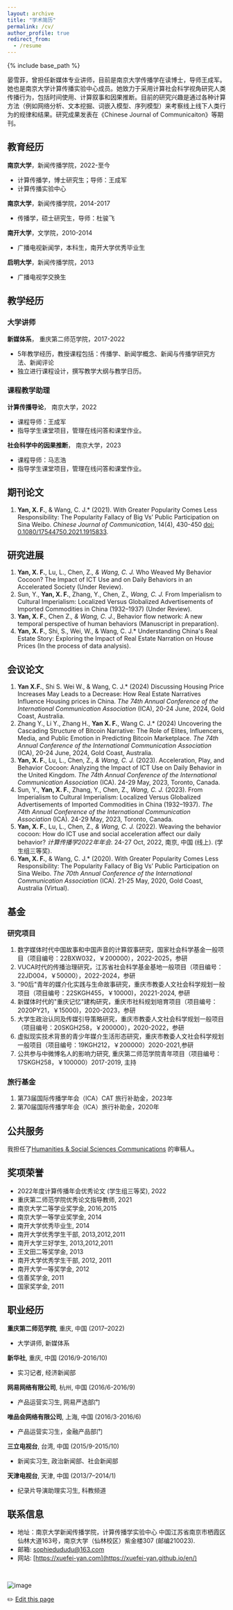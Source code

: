 ```yaml
---
layout: archive
title: "学术简历"
permalink: /cv/
author_profile: true
redirect_from:
  - /resume
---
```


{% include base_path %}


晏雪菲，曾担任新媒体专业讲师，目前是南京大学传播学在读博士，导师王成军。她也是南京大学计算传播实验中心成员。她致力于采用计算社会科学视角研究人类传播行为，包括时间使用、计算叙事和因果推断。目前的研究兴趣是通过各种计算方法（例如网络分析、文本挖掘、词嵌入模型、序列模型）来考察线上线下人类行为的规律和结果。研究成果发表在《Chinese Journal of Communicaiton》等期刊。


## 教育经历

**南京大学**，新闻传播学院，2022-至今
- 计算传播学，博士研究生；导师：王成军
- 计算传播实验中心

**南京大学**，新闻传播学院，2014-2017
- 传播学，硕士研究生，导师：杜骏飞

**南开大学**，文学院，2010-2014
- 广播电视新闻学，本科生，南开大学优秀毕业生

**启明大学**，新闻传播学院，2013
- 广播电视学交换生

  
## 教学经历

### 大学讲师

**新媒体系**， 重庆第二师范学院，2017-2022
- 5年教学经历，教授课程包括：传播学、新闻学概念、新闻与传播学研究方法、新闻评论
- 独立进行课程设计，撰写教学大纲与教学日历。

### 课程教学助理

**计算传播导论**， 南京大学，2022
- 课程导师：王成军
- 指导学生课堂项目，管理在线问答和课堂作业。

**社会科学中的因果推断**， 南京大学，2023
- 课程导师：马志浩
- 指导学生课堂项目，管理在线问答和课堂作业。


## 期刊论文

1. **Yan, X. F.**, & Wang, C. J.* (2021). With Greater Popularity Comes Less Responsibility: The Popularity Fallacy of Big Vs’ Public Participation on Sina Weibo. _Chinese Journal of Communication_, 14(4), 430-450 [doi: 0.1080/17544750.2021.1915833](http://dx.doi.org/10.1016/j.physa.2022.127357).


## 研究进展

1. **Yan, X. F.**, Lu, L., Chen, Z.*, & Wang, C. J.* Who Weaved My Behavior Cocoon? The Impact of ICT Use and on Daily Behaviors in an Accelerated Society (Under Review).
2. Sun, Y., **Yan, X. F.**, Zhang, Y., Chen, Z.*, Wang, C. J.* From Imperialism to Cultural Imperialism: Localized Versus Globalized Advertisements of Imported Commodities in China (1932–1937) (Under Review).
3. **Yan, X. F.**, Chen Z.*, & Wang, C. J.*, Behavior flow network: A new temporal perspective of human behaviors (Manuscript in preparation).
4. **Yan, X. F.**, Shi, S., Wei, W., & Wang, C. J.* Understanding China's Real Estate Story: Exploring the Impact of Real Estate Narration on House Prices (In the process of data analysis).


## 会议论文

1. **Yan X.F.**, Shi S. Wei W., & Wang, C. J.* (2024) Discussing Housing Price Increases May Leads to a Decrease: How Real Estate Narratives Influence Housing prices in China. _The 74th Annual Conference of the International Communication Association_ (ICA), 20-24 June, 2024, Gold Coast, Australia.
2. Zhang Y., Li Y., Zhang H., **Yan X. F.**, Wang C. J.* (2024) Uncovering the Cascading Structure of Bitcoin Narrative: The Role of Elites, Influencers, Media, and Public Emotion in Predicting Bitcoin Marketplace. _The 74th Annual Conference of the International Communication Association_ (ICA), 20-24 June, 2024, Gold Coast, Australia.
3. **Yan, X. F.**, Lu, L., Chen, Z.*, & Wang, C. J.* (2023). Acceleration, Play, and Behavior Cocoon: Analyzing the Impact of ICT Use on Daily Behavior in the United Kingdom. _The 74th Annual Conference of the International Communication Association_ (ICA). 24-29 May, 2023, Toronto, Canada.
4. Sun, Y., **Yan, X. F.**, Zhang, Y., Chen, Z.*, Wang, C. J.* (2023). From Imperialism to Cultural Imperialism: Localized Versus Globalized Advertisements of Imported Commodities in China (1932–1937). _The 74th Annual Conference of the International Communication Association_ (ICA). 24-29 May, 2023, Toronto, Canada.
5. **Yan, X. F.**, Lu, L., Chen, Z.*, & Wang, C. J.* (2022). Weaving the behavior cocoon: How do ICT use and social acceleration affect our daily behavior? _计算传播学2022年年会_. 24-27 Oct, 2022, 南京, 中国 (线上). (学生组三等奖).
6. **Yan, X. F.**, & Wang, C. J.* (2020). With Greater Popularity Comes Less Responsibility: The Popularity Fallacy of Big Vs’ Public Participation on Sina Weibo. _The 70th Annual Conference of the International Communication Association_ (ICA). 21-25 May, 2020, Gold Coast, Australia (Virtual).


## 基金

### 研究项目

1. 数字媒体时代中国故事和中国声音的计算叙事研究，国家社会科学基金一般项目（项目编号：22BXW032，￥200000），2022-2025，参研
2. VUCA时代的传播治理研究，江苏省社会科学基金基地一般项目（项目编号：22JD004，￥50000），2022-2024，参研
3. "90后"青年的媒介化实践与生命故事研究，重庆市教委人文社会科学规划一般项目（项目编号：22SKGH455，￥10000)，20221-2024, 参研
4. 新媒体时代的"重庆记忆"建构研究，重庆市社科规划培育项目（项目编号：2020PY21，￥15000)，2020-2023，参研
5. 大学生政治认同及传媒引导策略研究，重庆市教委人文社会科学规划一般项目（项目编号：20SKGH258，￥200000），2020-2022，参研
6. 虚拟现实技术背景的青少年媒介生活形态研究，重庆市教委人文社会科学规划一般项目（项目编号：19KGH212，￥200000）2020-2021,参研
7. 公共参与中微博名人的影响力研究, 重庆第二师范学院青年项目（项目编号：17SKGH258，￥100000）2017-2019, 主持

### 旅行基金

1. 第73届国际传播学年会（ICA）CAT 旅行补助金，2023年
2. 第70届国际传播学年会（ICA）旅行补助金，2020年


## 公共服务

我担任了[Humanities & Social Sciences Communications](https://www.nature.com/palcomms/) 的审稿人。


## 奖项荣誉

- 2022年度计算传播年会优秀论文 (学生组三等奖), 2022
- 重庆第二师范学院优秀论文指导教师, 2021
- 南京大学二等学业奖学金, 2016,2015
- 南京大学一等学业奖学金, 2014
- 南开大学优秀毕业生, 2014
- 南开大学优秀学生干部, 2013,2012,2011
- 南开大学三好学生, 2013,2012,2011
- 王文田二等奖学金, 2013
- 南开大学优秀学生干部, 2012, 2011
- 南开大学一等奖学金, 2012
- 信善奖学金, 2011
- 国家奖学金, 2011

## 职业经历

**重庆第二师范学院**, 重庆, 中国 (2017–2022)
- 大学讲师, 新媒体系
  
**新华社**, 重庆, 中国 (2016/9-2016/10)
- 实习记者, 经济新闻部

**网易网络有限公司**, 杭州, 中国 (2016/6-2016/9)
- 产品运营实习生, 网易严选部门	

**唯品会网络有限公司**, 上海, 中国 (2016/3-2016/6)
- 产品运营实习生，金融产品部门	

**三立电视台**, 台湾, 中国 (2015/9-2015/10)
- 新闻实习生, 政治新闻部、社会新闻部
  
**天津电视台**, 天津, 中国 (2013/7–2014/1)
- 纪录片导演助理实习生, 科教频道	

## 联系信息

- 地址：南京大学新闻传播学院，计算传播学实验中心
  中国江苏省南京市栖霞区仙林大道163号，南京大学（仙林校区）紫金楼307 (邮编210023).
- 邮箱: [sophiedududu@163.com](mailto:sophiedududu@163.com) 
- 网站: [https://xuefei-yan.com](https://xuefei-yan.github.io/en/)

<br>

![image](https://user-images.githubusercontent.com/543384/192227995-fdb3a693-2f68-4dc4-b9bd-06053066322f.png)


✏️ [Edit this page](https://github.com/xuefei-yan/xuefei-yan.github.io/edit/gh-pages/_pages/cv.md)


